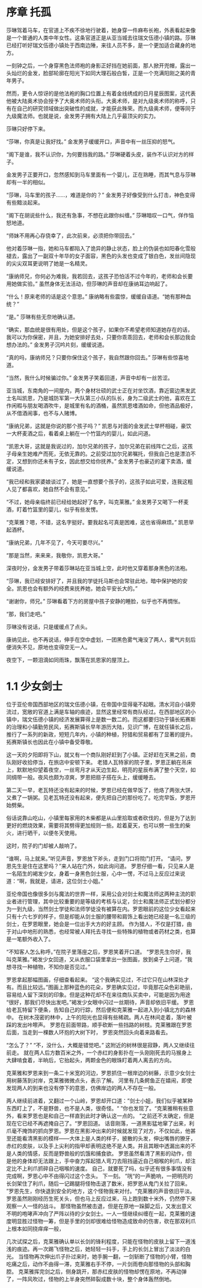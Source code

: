# 序章 托孤

莎琳驾着马车，在官道上不疾不徐地行驶着，她身穿一件麻布长袍，外表看起来像是一个普通的人类中年女性。这条官道正是从亚当城去往瑞文伍德小镇的路。莎琳已经打听好瑞文伍德小镇处于西南边陲，来往人员不多，是一个更加适合藏身的地方。

一刻钟之后，一个身穿黑色法师袍的身影正好挡在她前面，那人掀开兜帽，露出一头灿烂的金发，脸部轮廓在阳光下如同大理石般白皙，正是一个充满阳刚之美的青年男子。

然而，更令人惊讶的是他法袍的胸口位置上有着金线绣成的日月星辰图案，这代表他被大陆奥术协会授予了大奥术师的头衔。大奥术师，是对九级奥术师的称呼，只有在自己的研究领域做出突破性的成就，才能获此殊荣。而九级奥术师，便等同于九级魔法师。也就是说，金发男子拥有大陆上几乎最顶尖的实力。

莎琳只好停下来。

“莎琳，你真是让我好找。” 金发男子缓缓开口，声音中有一丝压抑的怒气。

“阁下是谁，我不认识你，为何要挡我的路。” 莎琳硬着头皮，装作不认识对方的样子。

金发男子正要开口，忽然感知到马车里面有一个婴儿，正在熟睡，而其气息与莎琳却有一半的相似。

“莎琳，马车里的孩子……，难道是你的？” 金发男子好像受到什么打击，神色变得有些黯淡起来。

“阁下在胡说些什么，我还有急事，不想在此跟你纠缠。” 莎琳暗叹一口气，佯作恼怒地道。

“师妹不用再心存侥幸了，此次前来，必须把你带回去。” 

他对着莎琳一指，她和马车都陷入了诡异的静止状态，脸上的伪装也如阳春化雪般褪去，露出了一副双十年华的女子面容，黑色的头发也变成了银白色，发丝间隐现的尖尖双耳更说明了她是一名精灵。

“康纳师兄，你何必为难我，我若回去，这孩子恐怕活不过今年的，老师和会长要用她做实验。” 虽然身体无法活动，但莎琳的声音却在康纳耳边响起了。

“什么！原来老师的话是这个意思。” 康纳略有些震惊，缓缓自语道。“她有那种血统？”

“是。” 莎琳有些无奈地确认道。

“确实，那血统是很有用处，但是这个孩子，如果你不希望老师知道她存在的话，我可以为你保密，并且，为她安排好去处，只要你乖乖回去，老师和会长那边我会想办法的。” 金发男子沉吟片刻，缓缓说道。

“真的吗，康纳师兄？只要你保住这个孩子，我自然跟你回去。” 莎琳有些惊喜地道。

“当然，我什么时候骗过你。” 金发男子笑着回道，声音中却有一丝苦涩。

亚当城，东南角的一间屋内，两个身材壮硕的武士正在对坐饮酒，靠近窗边黑发武士名叫凯恩，乃是城防军第一大队第三小队的队长，身为二级武士的他，喜欢在工作闲暇与朋友喝酒吹牛，是城里有名的酒桶，虽然凯恩嗜酒如命，但他酒品极好，从不借酒闹事，也不与人赌博。

“康纳兄弟，这就是你说的那个孩子吗？”  凯恩与对面的金发武士举杯相碰，豪饮一大杯麦酒之后，看着桌上躺在一个竹篮内的婴儿，如此问道。

“凯恩大哥，这就是我说过的，加尔兄弟的孩子，加尔兄弟在前线阵亡之后，这孩子母亲生她难产而死，无依无靠的。之前受过加尔兄弟嘱托，但我自己也是漂泊不定，又想到你还未有子女，因此想交给你抚养。” 金发男子也豪迈的灌下卖酒，缓缓说道。

“我已经和我家婆娘谈过了，她是一直想要个孩子的，这孩子如此可爱，连我这粗人见了都喜欢，她自然不会有意见。” 

“不过，她母亲临终前已经给她起好了名字，叫克莱雅。” 金发男子又喝下一杯麦酒，盯着竹篮里的婴儿，似乎有些发愣。

“克莱雅？嗯，不错，这名字挺好。要我起名可真是困难，这也省得麻烦。” 凯恩举起酒杯。

“康纳兄弟，几年不见了，今天可要尽兴。”

“那是当然，来来来，我敬你，凯恩大哥。”

深夜时分，金发男子带着莎琳站在亚当城上空，此时他又穿着那身黑色的法袍。

“莎琳，我已经安排好了，并且我的学徒托马斯也会常驻此地，暗中保护她的安全。凯恩也会有额外的经费来抚养她，她会平安长大的。” 

“谢谢你，师兄。” 莎琳看着下方的房屋中孩子安静的睡脸，似乎也不再惆怅。

“那，我们走吧。”

莎琳没有说话，只是缓缓点了点头。

康纳见此，也不再说话，伸手在空中虚划，一团黑色雾气淹没了两人，雾气片刻后便消失不见，原地也变得空无一人。

夜空下，一颗泪滴如同雨珠，飘落在凯恩家的屋顶上。







# 1.1 少女剑士
位于亚伦帝国西部地区的瑞文伍德小镇，在帝国中显得毫不起眼。清水河自小镇旁流过，宽敞的官道上满是车轴的痕迹，显然这里经常有商队经过。在西部地区的小镇中，瑞文伍德小镇的经济发展算得上是数一数二的。而这都要归功于镇长拓赛斯的治理和小镇勤劳民风，拓赛斯镇长早年游历大陆，见识广博，在就任镇长之后，推行了一系列的新政，短短几年内，小镇的种植，狩猎和贸易都有了显著的提升。拓赛斯镇长也因此在小镇中备受尊敬。

这一天的夕阳即将下山，就又有一个商队刚好赶到了小镇。正好赶在天黑之前，商队刚好收拾停当，在旅店中安顿下来。
老猎人瓦特家的院子里，罗恩正躺在吊床上，默默地仰望着夜空，一丝弯月才从天边生起，明亮的星辰布满了整个天空，如同绸带一般。夜风也颇为凉爽，罗恩把扇子搭在头上，缓缓睡去。

第二天一早，老瓦特还没有起来的时候，罗恩已经在做早饭了，他烙了两张大饼，又煮了一锅粥。见老瓦特还没有起来，便先把自己的那份吃了。吃完早饭，罗恩开始劈柴。

俗话说靠山吃山，小镇里每家用的木柴都是从山里拾取或者砍伐的，但是为了达到更好的燃烧效果，需要将其劈得更加规则一些。趁着夏天，也可以劈一些生的柴火，进行晒干，以便冬天使用。

这时，院子的门却被人敲响了。

“谁啊，马上就来。”听见声音，罗恩放下斧头，走到门口将院门打开。
“请问，罗恩先生是住在这里吗？”来人站在门外，如此询问道。
罗恩仔细一看，只见来人是一名陌生的褐发少女，身着一身黑色剑士服，心中一愣，不过马上反应过来说道：“啊，我就是，请进，这位剑士小姐。”

亚伦帝国也像很多剑与魔法的世界一样，采用公会对剑士和魔法师这两种主流的职业者进行管理，其中比较重要的是等级的考核与认定，剑士和魔法师正式划分都分为一到九级，当然剑士学徒和法师学徒没有被算在内。罗恩眼前的这位少女看起来只有十六七岁的样子，但是却能从剑士服的腰带和肩饰上看出她已经是一名三级的剑士，在罗恩眼里，她会是一位出手大方的好主顾。
作为猎人，不仅是打猎，由于对山中地形的熟悉，也经常被人拜托去寻找一些特殊的植物或者药材之类，也算是一笔额外收入了。

“不知客人怎么称呼。”在院子里落座之后，罗恩笑着开口道。
“罗恩先生你好，我叫克莱雅。”褐发少女回道，又从衣服口袋里拿出一张图画，放到桌子上问道，“我想寻找一种植物，不知你是否见过。”

罗恩拿起那幅图画，仔细查看起来。
“这个我确实见过，不过它只在山林深处才有。而且比较远。”图画上那种蓝色的花朵，罗恩确实见过，毕竟那花朵色彩艳丽，容易给人留下深刻的印象。但是这种花却不在来往商队买卖中，可能是因为用途
“很好，那我们尽快出发吧。”褐发少女眼中闪过一丝期待，声音却依旧平缓。
罗恩给老瓦特留下便条，告知自己的行踪，然后便和克莱雅一起进入到小镇北方的森林中。
在树木茂密的林中，上午的阳光也显得有些稀疏。两人在林间走着，落叶被踩的发出咔嚓声。
罗恩在前面带路，顺手砍断一些挡路的树枝。克莱雅跟在罗恩后面，当走到一棵数人环抱的大树下时，
罗恩突然回头向着来路看去。

“怎么了？”
“不，没什么，大概是错觉吧。”
这附近的树林很是寂静，两人又继续往前走。
就在两人后方数百米之外，一个赤红的身影扑在一头刚刚死去的马猴身上大肆啃食着，半晌后，它抬起头，两颗金色的眼珠盯着两人离去的方向。

克莱雅和罗恩来到一条二十米宽的河边，罗恩抓住一根岸边的树藤，示意少女剑士用树藤荡到对岸，克莱雅微微点头，表示了解。
河里有几条鳄鱼正在嬉闹，即使发现两人的到来也没有停下的意思，仿佛岸边的两人不存在一般。



两人继续前进着，又翻过一个山岭，罗恩却开口道：”剑士小姐，我们似乎被某种东西盯上了，不是野兽，也不是人类，很奇怪。“
”你也发现了。“克莱雅稍有些意外，看来罗恩也是和自己一样直到此时才确认这一点的。
”之前还不太确定，但是现在它已经不再遮掩自己了。“罗恩回道。
话音刚落，一道黑影猛地窜了出来，利爪毫不掩饰的抓向罗恩。罗恩在黑影冲出来的时候就发现了对方，不仅如此，他甚至还能看清黑影的模样——大体上是人类的样子，披散的头发，伸出嘴唇的獠牙，赤红的皮肤，以及手上尖利的指甲却表明这绝不是人类。并且其眼中透漏出来的不是人类的情感，反而是野兽般的饥饿和捕食欲。
罗恩虽然看清了黑影的动作，但是他的身体却无法跟上，手中奋力挥起猎人弯刀去阻挡逼近自己咽喉的利爪，却注定比不上利爪抓碎自己咽喉的速度。
自己，就要死了吗，似乎还有很多事情没有完成啊，罗恩心中不由得闪过这个念头。
下一刻。
”咣“的一声脆响，一把明亮的长剑架住了利爪，随后一记踢腿将怪物击退了数米，把罗恩从鬼门关拉了回来。
”罗恩先生，你快退到安全的地方，这个怪物我来对付。“克莱雅的声音依旧平淡。
罗恩虽然刚刚经历生死关头，但也马上反应过来，马上跑到数十米外，仍然停下来观察一人一怪的战斗。
那怪物虽然被击退，但是在原地一跺脚之后，又发出意义不明的咆哮声冲向了严阵以待的少女剑士。一人一怪继续纠缠在一起，克莱雅的速度明显胜过怪物一筹，但是手里的剑却很难给怪物造成致命的伤害，砍在那双利爪上根本如同挠痒痒一般，

几次试探之后，克莱雅确认单以长剑的锋利程度，只能在怪物的皮肤上留下一道浅浅的痕迹。再一次踢飞怪物之后，她轻轻一抖手，手上的长剑上冒出了淡淡的白光。
当怪物再次伸出爪子扑过来时，她手腕一翻，一剑斩断了怪物的小臂，怪物吃痛之后，动作不由得一滞，克莱雅右手不停，一片剑雨卷向那怪物的头部和胸腔。
克莱雅挥完剑之后，侧身跳开，那赤红皮肤的怪物却愣在原地，不再动弹了，一阵风吹过，怪物的上半身突然碎裂成数十块，整个身体轰然倒地。